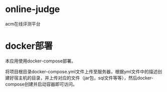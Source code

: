# online-judge
acm在线评测平台

# docker部署
本应用使用docker-compose部署。

将项目根目录docker-compose.yml文件上传至服务器，根据yml文件中的描述创建好宿主机的目录，并上传对应的文件（jar包，sql文件等等），然后docker-compose创建并启动容器即可访问。